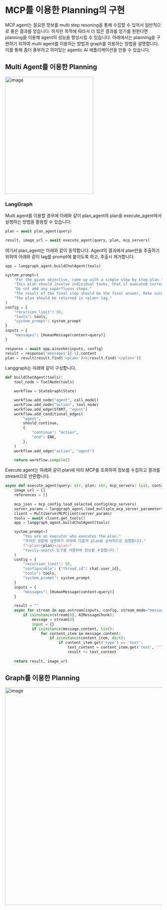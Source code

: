 # MCP를 이용한 Planning의 구현

MCP agent는 필요한 정보를 multi step resoning을 통해 수집할 수 있어서 일반적으로 좋은 결과를 얻습니다. 하지만 목적에 따라서 더 많은 결과를 얻기를 원한다면 planning을 이용해 agent의 성능을 향상시킬 수 있습니다. 아래에서는 planning을 구현하기 위하여 multi agent를 이용하는 방법과 graph를 이용하는 방법을 설명합니다. 이를 통해 좀더 풍부하고 의미있는 agentic AI 애플리케이션을 만들 수 있습니다.

## Multi Agent를 이용한 Planning


<img width="283" height="377" alt="image" src="https://github.com/user-attachments/assets/1e541e64-b959-407a-8791-0b4538f4a192" />

### LangGraph

Multi agent를 이용할 경우에 아래와 같이 plan_agent의 plan을 execute_agent에서 실행하는 방법을 활용할 수 있습니다.

```python
plan = await plan_agent(query)

result, image_url = await execute_agent(query, plan, mcp_servers)
```

여기서 plan_agent는 아래와 같이 동작합니다. Agent의 결과에서 plan만을 추출하기 위하여 아래와 같이 <plan> tag를 prompt에 붙이도록 하고, 추출시 제거합니다.

```python
app = langgraph_agent.buildChatAgent(tools)

system_prompt=(
    "For the given objective, come up with a simple step by step plan."
    "This plan should involve individual tasks, that if executed correctly will yield the correct answer." 
    "Do not add any superfluous steps."
    "The result of the final step should be the final answer. Make sure that each step has all the information needed."
    "The plan should be returned in <plan> tag."
)
config = {
    "recursion_limit": 50,
    "tools": tools,
    "system_prompt": system_prompt
}
inputs = {
    "messages": [HumanMessage(content=query)]
}

response = await app.ainvoke(inputs, config)
result = response['messages'][-1].content
plan = result[result.find('<plan>')+6:result.find('</plan>')]
```

Langgraph는 아래와 같이 구성합니다. 

```python
def buildChatAgent(tools):
    tool_node = ToolNode(tools)

    workflow = StateGraph(State)

    workflow.add_node("agent", call_model)
    workflow.add_node("action", tool_node)
    workflow.add_edge(START, "agent")
    workflow.add_conditional_edges(
        "agent",
        should_continue,
        {
            "continue": "action",
            "end": END,
        },
    )
    workflow.add_edge("action", "agent")

    return workflow.compile() 
```

Execute agent는 아래와 같이 plan에 따라 MCP를 조회하여 정보를 수집하고 결과를 stream으로 반환합니다.

```python
async def execute_agent(query: str, plan: str, mcp_servers: list, containers: dict):
    image_url = []
    references = []
    
    mcp_json = mcp_config.load_selected_config(mcp_servers)
    server_params = langgraph_agent.load_multiple_mcp_server_parameters(mcp_json)
    client = MultiServerMCPClient(server_params)
    tools = await client.get_tools()    
    app = langgraph_agent.buildChatAgent(tools)

    system_prompt=(
        "You are an executor who executes the plan."
        "주어진 질문에 답변하기 위하여 다음의 plan을 순차적으로 실행합니다."        
        f"<plan>{plan}</plan>"
        "tavily-search 도구를 사용하여 정보를 수집합니다."
    )
    config = {
        "recursion_limit": 50,
        "configurable": {"thread_id": chat.user_id},
        "tools": tools,
        "system_prompt": system_prompt
    }    
    inputs = {
        "messages": [HumanMessage(content=query)]
    }
            
    result = ""    
    async for stream in app.astream(inputs, config, stream_mode="messages"):
        if isinstance(stream[0], AIMessageChunk):
            message = stream[0]    
            input = {}        
            if isinstance(message.content, list):
                for content_item in message.content:
                    if isinstance(content_item, dict):
                        if content_item.get('type') == 'text':
                            text_content = content_item.get('text', '')                            
                            result += text_content
                                
    return result, image_url
```

## Graph를 이용한 Planning

<img width="700" alt="image" src="https://github.com/user-attachments/assets/d5a2b2d8-9946-47c2-add7-9fd0411c4274" />
